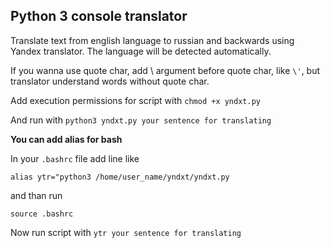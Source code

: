 Python 3 console translator
-----
Translate text from english language to russian and backwards using Yandex translator. The language will be detected automatically.

If you wanna use quote char, add \ argument before quote char, like `\'`, but translator understand words without quote char.  

Add execution permissions for script with
 `chmod +x yndxt.py`

And run with `python3 yndxt.py your sentence for translating`

**You can add alias for bash**

In your `.bashrc` file add line like

`alias ytr="python3 /home/user_name/yndxt/yndxt.py`

and than run

`source .bashrc`

Now run script with `ytr your sentence for translating`
